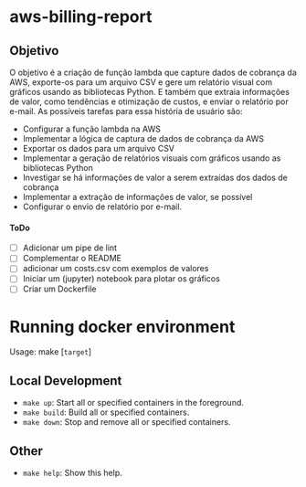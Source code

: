 # aws-billing-report

## Objetivo
O objetivo é a criação de função lambda que capture dados de cobrança da AWS, exporte-os para um arquivo CSV e gere um relatório visual com gráficos usando as bibliotecas Python. E também que extraia informações de valor, como tendências e otimização de custos, e enviar o relatório por e-mail. As possíveis tarefas para essa história de usuário são:

- Configurar a função lambda na AWS
- Implementar a lógica de captura de dados de cobrança da AWS
- Exportar os dados para um arquivo CSV
- Implementar a geração de relatórios visuais com gráficos usando as bibliotecas Python
- Investigar se há informações de valor a serem extraídas dos dados de cobrança
- Implementar a extração de informações de valor, se possível
- Configurar o envio de relatório por e-mail.

#### ToDo
- [ ] Adicionar um pipe de lint
- [ ] Complementar o README
- [ ] adicionar um costs.csv com exemplos de valores
- [ ] Iniciar um (jupyter) notebook para plotar os gráficos
- [ ] Criar um Dockerfile
# Running docker environment

Usage: make [`target`]

## Local Development

- `make up`: Start all or specified containers in the foreground.
- `make build`: Build all or specified containers.
- `make down`: Stop and remove all or specified containers.

## Other

- `make help`: Show this help.
